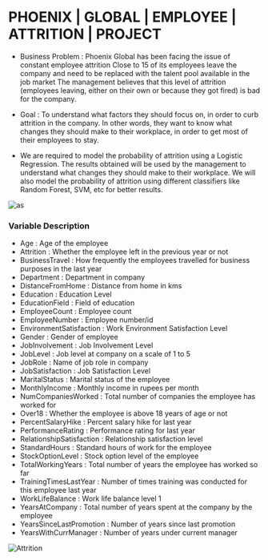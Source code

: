 # PHOENIX | GLOBAL | EMPLOYEE | ATTRITION | PROJECT
* Business Problem : Phoenix Global has been facing the issue of constant employee attrition Close to 15 of its employees leave the company and need to be replaced with the talent pool available in the job market The management believes that this level of attrition (employees leaving, either on their own or because they got fired) is bad for the company.

* Goal : To understand what factors they should focus on, in order to curb attrition in the company. In other words, they want to know what changes they should make to their
workplace, in order to get most of their employees to stay.

* We are required to model the probability of attrition using a Logistic Regression. The results obtained will be used by the management to understand what changes they should make to their workplace. We will also model the probability of attrition using different classifiers like Random Forest, SVM, etc for better results.

![as](https://user-images.githubusercontent.com/88396377/141613661-d0d1fcd9-9be0-4e75-9c28-6e7d20c7eb01.PNG)

### Variable Description

* Age : Age of the employee	
* Attrition : Whether the employee left in the previous year or not	
* BusinessTravel : How frequently the employees travelled for business purposes in the last year	
* Department : Department in company	
* DistanceFromHome : Distance from home in kms	
* Education : Education Level
* EducationField : Field of education	
* EmployeeCount	: Employee count	
* EmployeeNumber : Employee number/id	
* EnvironmentSatisfaction : Work Environment Satisfaction Level
* Gender : Gender of employee	
* JobInvolvement : Job Involvement Level
* JobLevel : Job level at company on a scale of 1 to 5	
* JobRole : Name of job role in company	
* JobSatisfaction : Job Satisfaction Level
* MaritalStatus	: Marital status of the employee	
* MonthlyIncome	: Monthly income in rupees per month	
* NumCompaniesWorked : Total number of companies the employee has worked for	
* Over18 : Whether the employee is above 18 years of age or not	
* PercentSalaryHike : Percent salary hike for last year	
* PerformanceRating : Performance rating for last year
* RelationshipSatisfaction : Relationship satisfaction level	
* StandardHours	: Standard hours of work for the employee	
* StockOptionLevel : Stock option level of the employee	
* TotalWorkingYears : Total number of years the employee has worked so far	
* TrainingTimesLastYear	: Number of times training was conducted for this employee last year	
* WorkLifeBalance : Work life balance level	1 
* YearsAtCompany : Total number of years spent at the company by the employee	
* YearsSinceLastPromotion : Number of years since last promotion	
* YearsWithCurrManager : Number of years under current manager	


![Attrition](https://user-images.githubusercontent.com/88396377/141606238-3a38a985-52ef-48d1-8fb7-17aa6fe65200.jpg)


